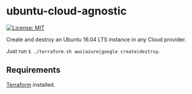 # ubuntu-cloud-agnostic

[![License: MIT](https://img.shields.io/badge/License-MIT-yellow.svg)](https://opensource.org/licenses/MIT)

Create and destroy an Ubuntu 16.04 LTS instance in any Cloud provider.

Just run `$ ./terraform.sh aws|azure|google create|destroy`.

## Requirements

[Terraform](https://www.terraform.io) installed.
